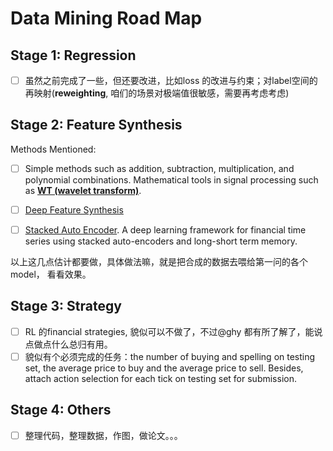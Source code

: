 # Data Mining Road Map

## Stage 1: Regression

* [ ] 虽然之前完成了一些，但还要改进，比如loss 的改进与约束；对label空间的再映射(**reweighting**, 咱们的场景对极端值很敏感，需要再考虑考虑)

## Stage 2: Feature Synthesis

Methods Mentioned:

* [ ] Simple methods such as addition, subtraction, multiplication, and polynomial combinations. Mathematical tools in signal processing such as [**WT (wavelet transform)**](https://pywavelets.readthedocs.io/).

* [ ] [Deep Feature Synthesis](https://www.featuretools.com/)

* [ ] [Stacked Auto Encoder](https://journals.plos.org/plosone/article?id=10.1371/journal.pone.0180944). A deep learning framework for financial time series using stacked auto-encoders and long-short term memory.

以上这几点估计都要做，具体做法嘛，就是把合成的数据去喂给第一问的各个model， 看看效果。

## Stage 3: Strategy

* [ ] RL 的financial strategies, 貌似可以不做了，不过@ghy 都有所了解了，能说点做点什么总归有用。
* [ ] 貌似有个必须完成的任务：the number of buying and spelling on testing set, the average price to buy and the average price to sell. Besides, attach action selection for each tick on testing set for submission.

## Stage 4: Others

* [ ] 整理代码，整理数据，作图，做论文。。。